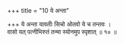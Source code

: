 +++
title = "10 ये अन्ता"

+++
ये अन्ता यावतीः सिचो ओतवो ये च तन्तवः ।  
वासो यत् पत्नीभिरुतं तन्मा स्योनमुप स्पृशात् ॥ १० ॥